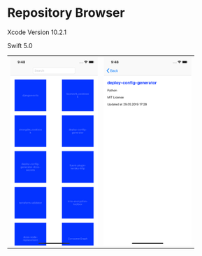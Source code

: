 # Repository Browser #

Xcode Version 10.2.1 

Swift 5.0

<table>
<tr>
<td><img src="https://github.com/jatoma/pictures/blob/master/1.png" width="200"></td>
<td><img src="https://github.com/jatoma/pictures/blob/master/2.png" width="200"></td>
</tr>
</table>
